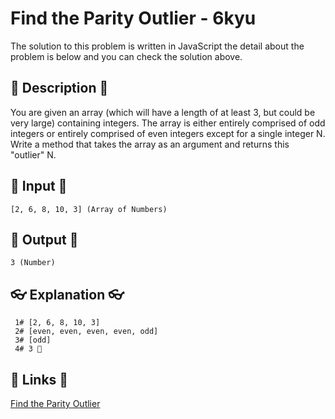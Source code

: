# Find the Parity Outlier - 6kyu

The solution to this problem is written in JavaScript the detail about the problem is below and you can check the solution above.

## 💬 Description 💬

You are given an array (which will have a length of at least 3, but could be very large) containing integers. The array is either entirely comprised of odd integers or entirely comprised of even integers except for a single integer N. Write a method that takes the array as an argument and returns this "outlier" N.

## 🥚 Input 🥚

```
[2, 6, 8, 10, 3] (Array of Numbers)
```

## 🐣 Output 🐣

```
3 (Number)
```

## 👓 Explanation 👓

```
 1# [2, 6, 8, 10, 3]
 2# [even, even, even, even, odd]
 3# [odd]
 4# 3 🎉
```

## 🔗 Links 🔗

[Find the Parity Outlier](https://www.codewars.com/kata/5526fc09a1bbd946250002dc)
